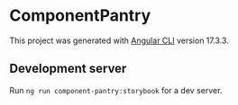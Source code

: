 # ComponentPantry

This project was generated with [Angular CLI](https://github.com/angular/angular-cli) version 17.3.3.

## Development server

Run `ng run component-pantry:storybook` for a dev server.
